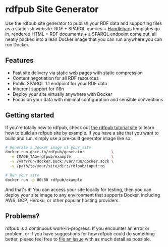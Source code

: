 # rdfpub Site Generator

Use the rdfpub site generator to publish your RDF data and supporting files as a static-ish website. RDF + SPARQL queries + [Handlebars](https://www.handlebarsjs.com) templates go in, rendered HTML + RDF documents + a SPARQL endpoint come out, all neatly packed into a lean Docker image that you can run anywhere you can run Docker.

## Features

- Fast site delivery via static web pages with static compression
- Content negotiation for all RDF resources
- Public SPARQL 1.1 endpoint for your RDF data
- Inherent support for i18n
- Deploy your site virtually anywhere with Docker
- Focus on your data with minimal configuration and sensible conventions

## Getting started

If you're totally new to rdfpub, check out [the rdfpub tutorial site](https://github.com/rdfpub/tutorial-site) to learn how to build an rdfpub site by example. If you have a site that you want to build and run, simply use a pre-built generator image like so:

```sh
# Generate a Docker image of your site
docker run ghcr.io/rdfpub/generator            \
  -e IMAGE_TAG=rdfpub/example                  \
  -v /var/run/docker.sock:/var/run/docker.sock \
  -v /path/to/your/site/dir:/rdfpub/input:ro

# Run your site
docker run -p 80:80 rdfpub/example
```

And that's it! You can access your site locally for testing, then you can deploy your site image to any environment that supports Docker, including AWS, GCP, Heroku, or other popular hosting providers.

## Problems?

rdfpub is a continuous work-in-progress. If you encounter an error or problem, or if you have suggestions for how rdfpub could do something better, please feel free to [file an issue](https://github.com/rdfpub/generator/issues/new) with as much detail as possible.
